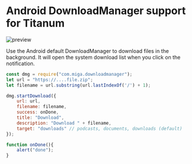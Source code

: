 # Android DownloadManager support for Titanum 

![preview](dmgr.gif)

Use the Android default DownloadManager to download files in the background. It will open the system download list when you click on the notification.

~~~javascript
const dmg = require("com.miga.downloadmanager");
let url = "https://....file.zip";
let filename = url.substring(url.lastIndexOf('/') + 1);

dmg.startDownload({
    url: url,
    filename: filename,
    success: onDone,
    title: "Download",
    description: "Download " + filename,
    target: "downloads" // podcasts, documents, downloads (default)
});

function onDone(){
	alert("done");
}
~~~
